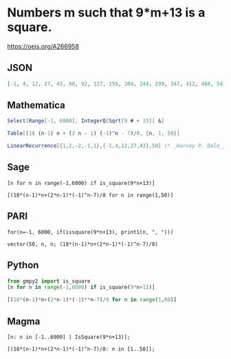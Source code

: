 # Numbers m such that 9\*m\+13 is a square\.
https://oeis.org/A266958
## JSON
```JSON
[-1, 4, 12, 27, 43, 68, 92, 127, 159, 204, 244, 299, 347, 412, 468, 543, 607, 692, 764, 859, 939, 1044, 1132, 1247, 1343, 1468, 1572, 1707, 1819, 1964, 2084, 2239, 2367, 2532, 2668, 2843, 2987, 3172, 3324, 3519, 3679, 3884, 4052, 4267, 4443, 4668, 4852, 5087, 5279, 5524]
```
## Mathematica
```Mathematica
Select[Range[-1, 6000], IntegerQ[Sqrt[9 # + 13]] &]
```
```Mathematica
Table[(18 (n-1) n + (2 n - 1) (-1)^n - 7)/8, {n, 1, 50}]
```
```Mathematica
LinearRecurrence[{1,2,-2,-1,1},{-1,4,12,27,43},50] (* _Harvey P. Dale_, Jan 20 2020 *)
```
## Sage
```Sage
[n for n in range(-1,6000) if is_square(9*n+13)]
```
```Sage
[(18*(n-1)*n+(2*n-1)*(-1)^n-7)/8 for n in range(1,50)]
```
## PARI
```PARI
for(n=-1, 6000, if(issquare(9*n+13), print1(n, ", ")))
```
```PARI
vector(50, n, n; (18*(n-1)*n+(2*n-1)*(-1)^n-7)/8)
```
## Python
```Python
from gmpy2 import is_square
[n for n in range(-1,6000) if is_square(9*n+13)]
```
```Python
[(18*(n-1)*n+(2*n-1)*(-1)**n-7)/8 for n in range(1,60)]
```
## Magma
```Magma
[n: n in [-1..6000] | IsSquare(9*n+13)];
```
```Magma
[(18*(n-1)*n+(2*n-1)*(-1)^n-7)/8: n in [1..50]];
```
